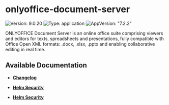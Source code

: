 # onlyoffice-document-server

![Version: 9.0.20](https://img.shields.io/badge/Version-9.0.20-informational?style=flat-square) ![Type: application](https://img.shields.io/badge/Type-application-informational?style=flat-square) ![AppVersion: "7.2.2"](https://img.shields.io/badge/AppVersion-"7.2.2"-informational?style=flat-square)

ONLYOFFICE Document Server is an online office suite comprising viewers and editors for texts, spreadsheets and presentations, fully compatible with Office Open XML formats: .docx, .xlsx, .pptx and enabling collaborative editing in real time.

## Available Documentation

- [**Changelog**](CHANGELOG)

- [**Helm Security**](container-security)

- [**Helm Security**](helm-security)

